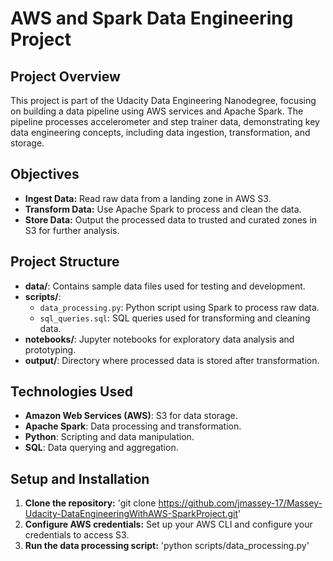 # AWS and Spark Data Engineering Project

## Project Overview

This project is part of the Udacity Data Engineering Nanodegree, focusing on building a data pipeline using AWS services and Apache Spark. The pipeline processes accelerometer and step trainer data, demonstrating key data engineering concepts, including data ingestion, transformation, and storage.

## Objectives

- **Ingest Data:** Read raw data from a landing zone in AWS S3.
- **Transform Data:** Use Apache Spark to process and clean the data.
- **Store Data:** Output the processed data to trusted and curated zones in S3 for further analysis.

## Project Structure

- **data/**: Contains sample data files used for testing and development.
- **scripts/**:
  - `data_processing.py`: Python script using Spark to process raw data.
  - `sql_queries.sql`: SQL queries used for transforming and cleaning data.
- **notebooks/**: Jupyter notebooks for exploratory data analysis and prototyping.
- **output/**: Directory where processed data is stored after transformation.

## Technologies Used

- **Amazon Web Services (AWS)**: S3 for data storage.
- **Apache Spark**: Data processing and transformation.
- **Python**: Scripting and data manipulation.
- **SQL**: Data querying and aggregation.

## Setup and Installation

1. **Clone the repository:**
   'git clone https://github.com/jmassey-17/Massey-Udacity-DataEngineeringWithAWS-SparkProject.git'
2. **Configure AWS credentials:**
    Set up your AWS CLI and configure your credentials to access S3.
3. **Run the data processing script:**
   'python scripts/data_processing.py'
